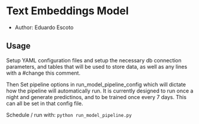 # Text Embeddings Model
- Author: Eduardo Escoto

## Usage

Setup YAML configuration files and setup the necessary db connection parameters, and tables that will be used to store data, as well as any lines with a #change this comment. 

Then Set pipeline options in run_model_pipeline_config which will dictate how the pipeline will automatically run. It is currently designed to run once a night and generate predictinos, and to be trained once every 7 days. This can all be set in that config file.

Schedule / run with: `python run_model_pipeline.py`

